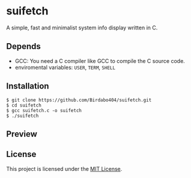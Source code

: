 # suifetch
A simple, fast and minimalist system info display written in C. 

## Depends
* GCC: You need a C compiler like GCC to compile the C source code.
* enviromental variables: `USER`, `TERM`, `SHELL`

## Installation

```
$ git clone https://github.com/Birdabo404/suifetch.git
$ cd suifetch
$ gcc suifetch.c -o suifetch
$ ./suifetch
```
## Preview


## License

This project is licensed under the [MIT License](LICENSE).
